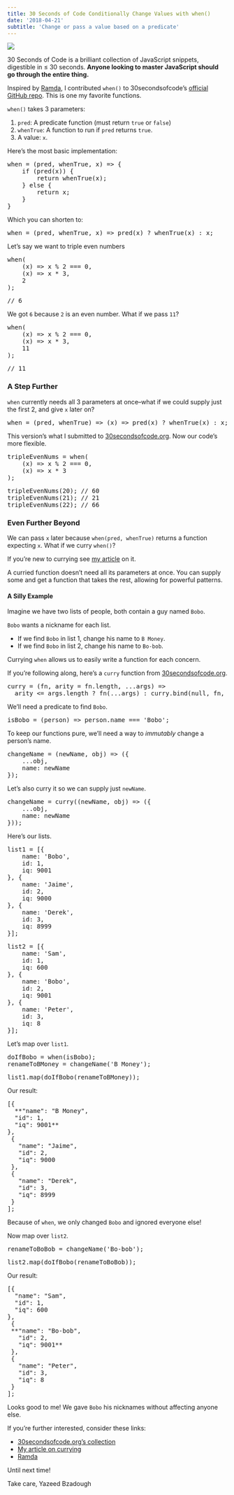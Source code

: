 ```yaml
---
title: 30 Seconds of Code Conditionally Change Values with when()
date: '2018-04-21'
subtitle: 'Change or pass a value based on a predicate'
---
```


![](https://cdn-images-1.medium.com/max/1600/1*Ye9GrpJqOsiaZPbMeZkpGQ.png)

30 Seconds of Code is a brilliant collection of JavaScript snippets, digestible in ≤ 30 seconds. **Anyone looking to master JavaScript should go through the entire thing.**

Inspired by [Ramda](http://ramdajs.com/docs/#when), I contributed `when()` to 30secondsofcode’s [official GitHub repo](https://github.com/Chalarangelo/30-seconds-of-code/pull/652). This is one my favorite functions.

`when()` takes 3 parameters:

1.  `pred`: A predicate function (must return `true` or `false`)
2.  `whenTrue`: A function to run if `pred` returns `true`.
3.  A value: `x`.

Here’s the most basic implementation:

<pre name="6a00" id="6a00" class="graf graf--pre graf-after--p">when = (pred, whenTrue, x) => {
    if (pred(x)) {
        return whenTrue(x);
    } else {
        return x;
    }
}</pre>

Which you can shorten to:

<pre name="0499" id="0499" class="graf graf--pre graf-after--p">when = (pred, whenTrue, x) => pred(x) ? whenTrue(x) : x;</pre>

Let’s say we want to triple even numbers

<pre name="8faf" id="8faf" class="graf graf--pre graf-after--p">when(
    (x) => x % 2 === 0,
    (x) => x * 3,
    2
);</pre>

<pre name="403f" id="403f" class="graf graf--pre graf-after--pre">// 6</pre>

We got `6` because `2` is an even number. What if we pass `11`?

<pre name="7fed" id="7fed" class="graf graf--pre graf-after--p">when(
    (x) => x % 2 === 0,
    (x) => x * 3,
    11
);</pre>

<pre name="7942" id="7942" class="graf graf--pre graf-after--pre">// 11</pre>

### A Step Further

`when` currently needs all 3 parameters at once–what if we could supply just the first 2, and give `x` later on?

<pre name="c671" id="c671" class="graf graf--pre graf-after--p">when = (pred, whenTrue) => (x) => pred(x) ? whenTrue(x) : x;</pre>

This version’s what I submitted to [30secondsofcode.org](https://30secondsofcode.org/function#when). Now our code’s more flexible.

<pre name="ea63" id="ea63" class="graf graf--pre graf-after--p">tripleEvenNums = when(
    (x) => x % 2 === 0,
    (x) => x * 3
);</pre>

<pre name="1c4d" id="1c4d" class="graf graf--pre graf-after--pre">tripleEvenNums(20); // 60
tripleEvenNums(21); // 21
tripleEvenNums(22); // 66</pre>

### Even Further Beyond

We can pass `x` later because `when(pred, whenTrue)` returns a function expecting `x`. What if we curry `when()`?

If you’re new to currying see [my article](https://medium.com/front-end-hacking/how-does-javascripts-curry-actually-work-8d5a6f891499) on it.

A curried function doesn’t need all its parameters at once. You can supply some and get a function that takes the rest, allowing for powerful patterns.

#### A Silly Example

Imagine we have two lists of people, both contain a guy named `Bobo`.

`Bobo` wants a nickname for each list.

- If we find `Bobo` in list 1, change his name to `B Money`.
- If we find `Bobo` in list 2, change his name to `Bo-bob`.

Currying `when` allows us to easily write a function for each concern.

If you’re following along, here’s a `curry` function from [30secondsofcode.org](https://30secondsofcode.org/function#curry).

<pre name="0a24" id="0a24" class="graf graf--pre graf-after--p">curry = (fn, arity = fn.length, ...args) =>
  arity <= args.length ? fn(...args) : curry.bind(null, fn, arity, ...args);</pre>

We’ll need a predicate to find `Bobo`.

<pre name="d543" id="d543" class="graf graf--pre graf-after--p">isBobo = (person) => person.name === 'Bobo';</pre>

To keep our functions pure, we’ll need a way to _immutably_ change a person’s name.

<pre name="ad87" id="ad87" class="graf graf--pre graf-after--p">changeName = (newName, obj) => ({
    ...obj,
    name: newName
});</pre>

Let’s also curry it so we can supply just `newName`.

<pre name="a38a" id="a38a" class="graf graf--pre graf-after--p">changeName = curry((newName, obj) => ({
    ...obj,
    name: newName
}));</pre>

Here’s our lists.

<pre name="22b1" id="22b1" class="graf graf--pre graf-after--p">list1 = [{
    name: 'Bobo',
    id: 1,
    iq: 9001
}, {
    name: 'Jaime',
    id: 2,
    iq: 9000
}, {
    name: 'Derek',
    id: 3,
    iq: 8999
}];</pre>

<pre name="9608" id="9608" class="graf graf--pre graf-after--pre">list2 = [{
    name: 'Sam',
    id: 1,
    iq: 600
}, {
    name: 'Bobo',
    id: 2,
    iq: 9001
}, {
    name: 'Peter',
    id: 3,
    iq: 8
}];</pre>

Let’s map over `list1`.

<pre name="d20e" id="d20e" class="graf graf--pre graf-after--p">doIfBobo = when(isBobo);
renameToBMoney = changeName('B Money');</pre>

<pre name="3a24" id="3a24" class="graf graf--pre graf-after--pre">list1.map(doIfBobo(renameToBMoney));</pre>

Our result:

<pre name="c5f9" id="c5f9" class="graf graf--pre graf-after--p">[{
  **"name": "B Money",
  "id": 1,
  "iq": 9001**
},
 {
   "name": "Jaime",
   "id": 2,
   "iq": 9000
 },
 {
   "name": "Derek",
   "id": 3,
   "iq": 8999
 }
];</pre>

Because of `when`, we only changed `Bobo` and ignored everyone else!

Now map over `list2`.

<pre name="28a7" id="28a7" class="graf graf--pre graf-after--p">renameToBoBob = changeName('Bo-bob');</pre>

<pre name="3bb7" id="3bb7" class="graf graf--pre graf-after--pre">list2.map(doIfBobo(renameToBoBob));</pre>

Our result:

<pre name="bce5" id="bce5" class="graf graf--pre graf-after--p">[{
  "name": "Sam",
  "id": 1,
  "iq": 600
},
 {
 **"name": "Bo-bob",
   "id": 2,
   "iq": 9001**
 },
 {
   "name": "Peter",
   "id": 3,
   "iq": 8
 }
];</pre>

Looks good to me! We gave `Bobo` his nicknames without affecting anyone else.

If you’re further interested, consider these links:

- [30secondsofcode.org’s collection](https://30secondsofcode.org/array)
- [My article on currying](https://medium.com/front-end-hacking/how-does-javascripts-curry-actually-work-8d5a6f891499)
- [Ramda](http://ramdajs.com/docs/)

Until next time!

Take care,
Yazeed Bzadough
